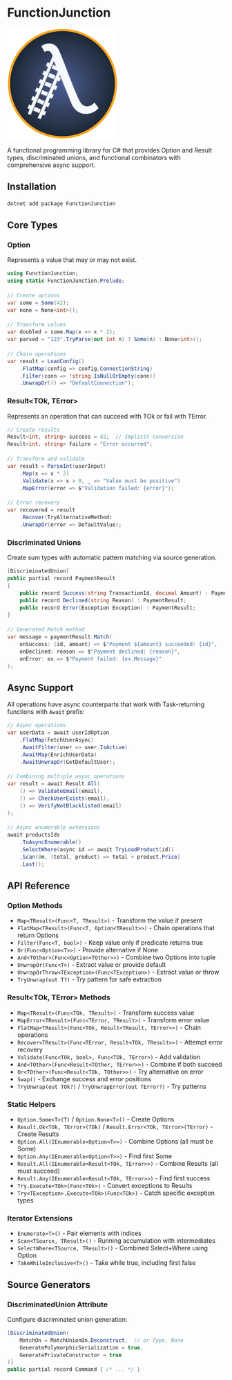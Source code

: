 # FunctionJunction

![Logo](https://raw.githubusercontent.com/dgrantpete/FunctionJunction/refs/heads/main/FunctionJunction.png)

A functional programming library for C# that provides Option and Result types, discriminated unions, and functional combinators with comprehensive async support.

## Installation

```bash
dotnet add package FunctionJunction
```

## Core Types

### Option<T>

Represents a value that may or may not exist.

```csharp
using FunctionJunction;
using static FunctionJunction.Prelude;

// Create options
var some = Some(42);
var none = None<int>();

// Transform values
var doubled = some.Map(x => x * 2);
var parsed = "123".TryParse(out int n) ? Some(n) : None<int>();

// Chain operations
var result = LoadConfig()
    .FlatMap(config => config.ConnectionString)
    .Filter(conn => !string.IsNullOrEmpty(conn))
    .UnwrapOr(() => "DefaultConnection");
```

### Result<TOk, TError>

Represents an operation that can succeed with TOk or fail with TError.

```csharp
// Create results
Result<int, string> success = 42;  // Implicit conversion
Result<int, string> failure = "Error occurred";

// Transform and validate
var result = ParseInt(userInput)
    .Map(x => x * 2)
    .Validate(x => x > 0, _ => "Value must be positive")
    .MapError(error => $"Validation failed: {error}");

// Error recovery
var recovered = result
    .Recover(TryAlternativeMethod)
    .UnwrapOr(error => DefaultValue);
```

### Discriminated Unions

Create sum types with automatic pattern matching via source generation.

```csharp
[DiscriminatedUnion]
public partial record PaymentResult
{
    public record Success(string TransactionId, decimal Amount) : PaymentResult;
    public record Declined(string Reason) : PaymentResult;
    public record Error(Exception Exception) : PaymentResult;
}

// Generated Match method
var message = paymentResult.Match(
    onSuccess: (id, amount) => $"Payment ${amount} succeeded: {id}",
    onDeclined: reason => $"Payment declined: {reason}",
    onError: ex => $"Payment failed: {ex.Message}"
);
```

## Async Support

All operations have async counterparts that work with Task-returning functions with `Await` prefix:

```csharp
// Async operations
var userData = await userIdOption
    .FlatMap(FetchUserAsync)
    .AwaitFilter(user => user.IsActive)
    .AwaitMap(EnrichUserData)
    .AwaitUnwrapOr(GetDefaultUser);

// Combining multiple async operations
var result = await Result.All(
    () => ValidateEmail(email),
    () => CheckUserExists(email),
    () => VerifyNotBlacklisted(email)
);

// Async enumerable extensions
await productsIds
    .ToAsyncEnumerable()
    .SelectWhere(async id => await TryLoadProduct(id))
    .Scan(0m, (total, product) => total + product.Price)
    .Last();
```

## API Reference

### Option<T> Methods

- `Map<TResult>(Func<T, TResult>)` - Transform the value if present
- `FlatMap<TResult>(Func<T, Option<TResult>>)` - Chain operations that return Options
- `Filter(Func<T, bool>)` - Keep value only if predicate returns true
- `Or(Func<Option<T>>)` - Provide alternative if None
- `And<TOther>(Func<Option<TOther>>)` - Combine two Options into tuple
- `UnwrapOr(Func<T>)` - Extract value or provide default
- `UnwrapOrThrow<TException>(Func<TException>)` - Extract value or throw
- `TryUnwrap(out T?)` - Try pattern for safe extraction

### Result<TOk, TError> Methods

- `Map<TResult>(Func<TOk, TResult>)` - Transform success value
- `MapError<TResult>(Func<TError, TResult>)` - Transform error value
- `FlatMap<TResult>(Func<TOk, Result<TResult, TError>>)` - Chain operations
- `Recover<TResult>(Func<TError, Result<TOk, TResult>>)` - Attempt error recovery
- `Validate(Func<TOk, bool>, Func<TOk, TError>)` - Add validation
- `And<TOther>(Func<Result<TOther, TError>>)` - Combine if both succeed
- `Or<TOther>(Func<Result<TOk, TOther>>)` - Try alternative on error
- `Swap()` - Exchange success and error positions
- `TryUnwrap(out TOk?)` / `TryUnwrapError(out TError?)` - Try patterns

### Static Helpers

- `Option.Some<T>(T)` / `Option.None<T>()` - Create Options
- `Result.Ok<TOk, TError>(TOk)` / `Result.Error<TOk, TError>(TError)` - Create Results
- `Option.All(IEnumerable<Option<T>>)` - Combine Options (all must be Some)
- `Option.Any(IEnumerable<Option<T>>)` - Find first Some
- `Result.All(IEnumerable<Result<TOk, TError>>)` - Combine Results (all must succeed)
- `Result.Any(IEnumerable<Result<TOk, TError>>)` - Find first success
- `Try.Execute<TOk>(Func<TOk>)` - Convert exceptions to Results
- `Try<TException>.Execute<TOk>(Func<TOk>)` - Catch specific exception types

### Iterator Extensions

- `Enumerate<T>()` - Pair elements with indices
- `Scan<TSource, TResult>()` - Running accumulation with intermediates
- `SelectWhere<TSource, TResult>()` - Combined Select+Where using Option
- `TakeWhileInclusive<T>()` - Take while true, including first false

## Source Generators

### DiscriminatedUnion Attribute

Configure discriminated union generation:

```csharp
[DiscriminatedUnion(
    MatchOn = MatchUnionOn.Deconstruct,  // or Type, None
    GeneratePolymorphicSerialization = true,
    GeneratePrivateConstructor = true
)]
public partial record Command { /* ... */ }
```
